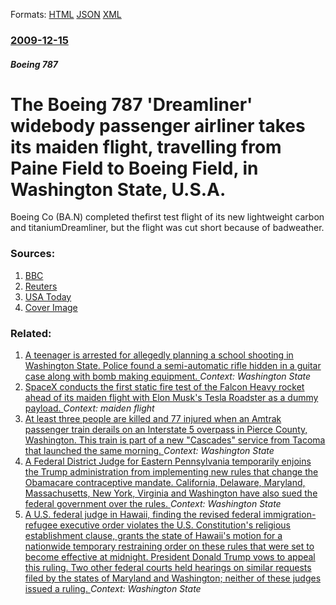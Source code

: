 
Formats: [HTML](/news/2009/12/15/the-boeing-787-dreamliner-widebody-passenger-airliner-takes-its-maiden-flight-travelling-from-paine-field-to-boeing-field-in-washington.html)  [JSON](/news/2009/12/15/the-boeing-787-dreamliner-widebody-passenger-airliner-takes-its-maiden-flight-travelling-from-paine-field-to-boeing-field-in-washington.json)  [XML](/news/2009/12/15/the-boeing-787-dreamliner-widebody-passenger-airliner-takes-its-maiden-flight-travelling-from-paine-field-to-boeing-field-in-washington.xml)  

### [2009-12-15](/news/2009/12/15/index.md)

##### Boeing 787
#  The Boeing 787 'Dreamliner' widebody passenger airliner takes its maiden flight, travelling from Paine Field to Boeing Field, in Washington State, U.S.A. 

Boeing Co (BA.N) completed thefirst test flight of its new lightweight carbon and titaniumDreamliner, but the flight was cut short because of badweather.


### Sources:

1. [BBC](http://news.bbc.co.uk/1/hi/business/8413466.stm)
2. [Reuters](https://www.reuters.com/article/idUSN1521844620091215?type=marketsNews)
3. [USA Today](https://www.usatoday.com/travel/flights/item.aspx?type=blog&ak=11487.blog)
3. [Cover Image](https://s4.reutersmedia.net/resources_v2/images/rcom-default.png)

### Related:

1. [A teenager is arrested for allegedly planning a school shooting in Washington State. Police found a semi-automatic rifle hidden in a guitar case along with bomb making equipment. ](/news/2018/02/16/a-teenager-is-arrested-for-allegedly-planning-a-school-shooting-in-washington-state-police-found-a-semi-automatic-rifle-hidden-in-a-guitar.md) _Context: Washington State_
2. [SpaceX conducts the first static fire test of the Falcon Heavy rocket ahead of its maiden flight with Elon Musk's Tesla Roadster as a dummy payload. ](/news/2018/01/24/spacex-conducts-the-first-static-fire-test-of-the-falcon-heavy-rocket-ahead-of-its-maiden-flight-with-elon-musk-s-tesla-roadster-as-a-dummy.md) _Context: maiden flight_
3. [At least three people are killed and 77 injured when an Amtrak passenger train derails on an Interstate 5 overpass in Pierce County, Washington. This train is part of a new "Cascades" service from Tacoma that launched the same morning. ](/news/2017/12/18/at-least-three-people-are-killed-and-77-injured-when-an-amtrak-passenger-train-derails-on-an-interstate-5-overpass-in-pierce-county-washing.md) _Context: Washington State_
4. [A Federal District Judge for Eastern Pennsylvania temporarily enjoins the Trump administration from implementing new rules that change the Obamacare contraceptive mandate. California, Delaware, Maryland, Massachusetts, New York, Virginia and Washington have also sued the federal government over the rules. ](/news/2017/12/15/a-federal-district-judge-for-eastern-pennsylvania-temporarily-enjoins-the-trump-administration-from-implementing-new-rules-that-change-the-o.md) _Context: Washington State_
5. [A U.S. federal judge in Hawaii, finding the revised federal immigration-refugee executive order violates the U.S. Constitution's religious establishment clause, grants the state of Hawaii's motion for a nationwide temporary restraining order on these rules that were set to become effective at midnight. President Donald Trump vows to appeal this ruling. Two other federal courts held hearings on similar requests filed by the states of Maryland and Washington; neither of these judges issued a ruling. ](/news/2017/03/15/a-u-s-federal-judge-in-hawaii-finding-the-revised-federal-immigration-refugee-executive-order-violates-the-u-s-constitution-s-religious-e.md) _Context: Washington State_
